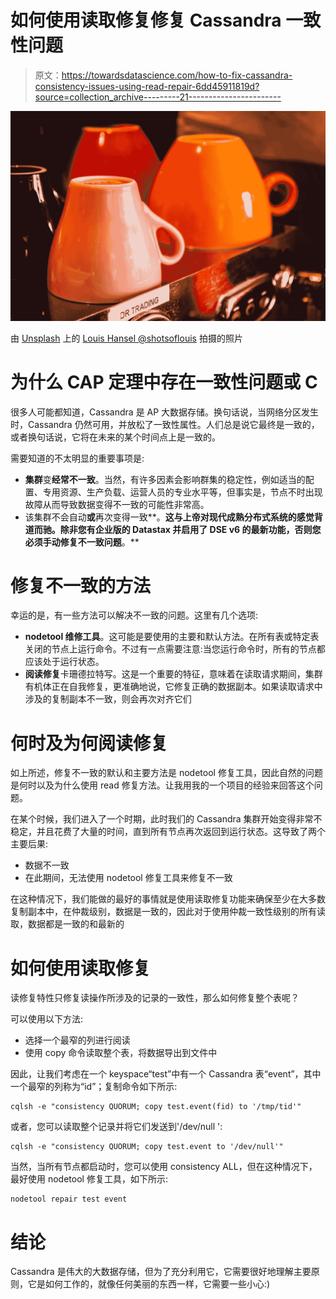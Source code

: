 # 如何使用读取修复修复 Cassandra 一致性问题

> 原文：<https://towardsdatascience.com/how-to-fix-cassandra-consistency-issues-using-read-repair-6dd45911819d?source=collection_archive---------21----------------------->

![](img/7c9db59e61d6d1cd5879a93c91dd9ab8.png)

由 [Unsplash](https://unsplash.com?utm_source=medium&utm_medium=referral) 上的 [Louis Hansel @shotsoflouis](https://unsplash.com/@louishansel?utm_source=medium&utm_medium=referral) 拍摄的照片

# 为什么 CAP 定理中存在一致性问题或 C

很多人可能都知道，Cassandra 是 AP 大数据存储。换句话说，当网络分区发生时，Cassandra 仍然可用，并放松了一致性属性。人们总是说它最终是一致的，或者换句话说，它将在未来的某个时间点上是一致的。

需要知道的不太明显的重要事项是:

*   **集群**变**经常不一致**。当然，有许多因素会影响群集的稳定性，例如适当的配置、专用资源、生产负载、运营人员的专业水平等，但事实是，节点不时出现故障从而导致数据变得不一致的可能性非常高。
*   该集群不会自动**或**再次变得一致**。**这与上帝对现代成熟分布式系统的感觉背道而驰。除非您有企业版的 Datastax 并启用了 DSE v6 的最新功能，否则您必须手动修复不一致问题**。**

# 修复不一致的方法

幸运的是，有一些方法可以解决不一致的问题。这里有几个选项:

*   **nodetool 维修工具**。这可能是要使用的主要和默认方法。在所有表或特定表关闭的节点上运行命令。不过有一点需要注意:当您运行命令时，所有的节点都应该处于运行状态。
*   **阅读修复**卡珊德拉特写。这是一个重要的特征，意味着在读取请求期间，集群有机体正在自我修复，更准确地说，它修复正确的数据副本。如果读取请求中涉及的复制副本不一致，则会再次对齐它们

# 何时及为何阅读修复

如上所述，修复不一致的默认和主要方法是 nodetool 修复工具，因此自然的问题是何时以及为什么使用 read 修复方法。让我用我的一个项目的经验来回答这个问题。

在某个时候，我们进入了一个时期，此时我们的 Cassandra 集群开始变得非常不稳定，并且花费了大量的时间，直到所有节点再次返回到运行状态。这导致了两个主要后果:

*   数据不一致
*   在此期间，无法使用 nodetool 修复工具来修复不一致

在这种情况下，我们能做的最好的事情就是使用读取修复功能来确保至少在大多数复制副本中，在仲裁级别，数据是一致的，因此对于使用仲裁一致性级别的所有读取，数据都是一致的和最新的

# 如何使用读取修复

读修复特性只修复读操作所涉及的记录的一致性，那么如何修复整个表呢？

可以使用以下方法:

*   选择一个最窄的列进行阅读
*   使用 copy 命令读取整个表，将数据导出到文件中

因此，让我们考虑在一个 keyspace“test”中有一个 Cassandra 表“event”，其中一个最窄的列称为“id”；复制命令如下所示:

```
cqlsh -e "consistency QUORUM; copy test.event(fid) to '/tmp/tid'"
```

或者，您可以读取整个记录并将它们发送到'/dev/null ':

```
cqlsh -e "consistency QUORUM; copy test.event to '/dev/null'"
```

当然，当所有节点都启动时，您可以使用 consistency ALL，但在这种情况下，最好使用 nodetool 修复工具，如下所示:

```
nodetool repair test event
```

# 结论

Cassandra 是伟大的大数据存储，但为了充分利用它，它需要很好地理解主要原则，它是如何工作的，就像任何美丽的东西一样，它需要一些小心:)